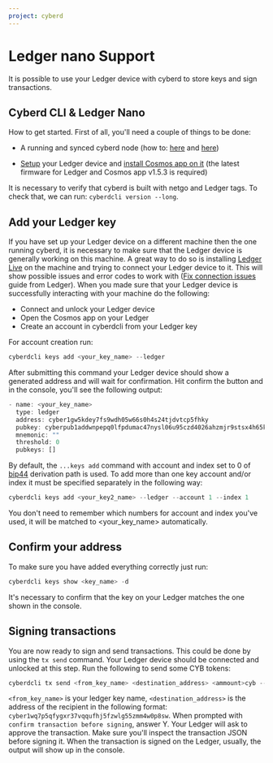 ```yaml
---
project: cyberd
---
```

# Ledger nano Support

It is possible to use your Ledger device with cyberd to store keys and sign transactions.

## Cyberd CLI & Ledger Nano

How to get started. First of all, you'll need a couple of things to be done:

+ A running and synced cyberd node (how to: [here](https://github.com/cybercongress/cyberd/blob/0.1.5/docs/run_validator.md) and [here](https://github.com/cybercongress/cyberd/blob/master/docs/ultimate-commands-guide_v2.md))

+ [Setup](https://support.ledger.com/hc/en-us/articles/360000613793-Set-up-as-new-device) your Ledger device and [install Cosmos app on it](https://github.com/cosmos/ledger-cosmos/blob/master/README.md#installing) (the latest firmware for Ledger and Cosmos app v1.5.3 is required)

It is necessary to verify that cyberd is built with netgo and Ledger tags. To check that, we can run: `cyberdcli version --long`.

## Add your Ledger key

If you have set up your Ledger device on a different machine then the one running cyberd, it is necessary to make sure that the Ledger device is generally working on this machine. A great way to do so is installing [Ledger Live](https://shop.ledger.com/pages/ledger-live) on the machine and trying to connect your Ledger device to it. This will show possible issues and error codes to work with ([Fix connection issues](https://support.ledger.com/hc/en-us/articles/115005165269-Fix-connection-issues) guide from Ledger).
When you made sure that your Ledger device is successfully interacting with your machine do the following:

+ Connect and unlock your Ledger device
+ Open the Cosmos app on your Ledger
+ Create an account in cyberdcli from your Ledger key

For account creation run:

``` js
cyberdcli keys add <your_key_name> --ledger
```

After submitting this command your Ledger device should show a generated address and will wait for confirmation. Hit confirm the button and in the console, you'll see the following output:

``` js
- name: <your_key_name>
  type: ledger
  address: cyber1gw5kdey7fs9wdh05w66s0h4s24tjdvtcp5fhky
  pubkey: cyberpub1addwnpepq0lfpdumac47nysl06u95czd4026ahzmjr9stsx4h65kw3dhh60py0m7k6e
  mnemonic: ""
  threshold: 0
  pubkeys: []
  ```

By default, the `...keys add` command with account and index set to 0 of [bip44](https://github.com/bitcoin/bips/blob/master/bip-0044.mediawiki) derivation path is used. To add more than one key account and/or index it must be specified separately in the following way:

``` js
cyberdcli keys add <your_key2_name> --ledger --account 1 --index 1
```

You don't need to remember which numbers for account and index you've used, it will be matched to <your_key_name> automatically.

## Confirm your address

To make sure you have added everything correctly just run:

``` js
cyberdcli keys show <key_name> -d
```

It's necessary to confirm that the key on your Ledger matches the one shown in the console.

## Signing transactions

You are now ready to sign and send transactions. This could be done by using the `tx send` command. Your Ledger device should be connected and unlocked at this step. Run the following to send some CYB tokens:

``` js
cyberdcli tx send <from_key_name> <destination_address> <ammount>cyb --chain-id <current_chain_id>
```

`<from_key_name>` is your ledger key name, `<destination_address>` is the address of the recipient in the following format: `cyber1wq7p5qfygxr37vqqufhj5fzwlg55zmm4w0p8sw`.
When prompted with `confirm transaction before signing`, answer Y. Your Ledger will ask to approve the transaction. Make sure you'll inspect the transaction JSON before signing it. When the transaction is signed on the Ledger, usually, the output will show up in the console.
